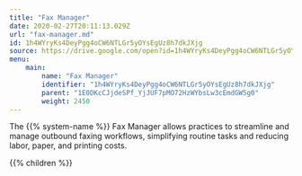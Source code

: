 ```yaml
---
title: "Fax Manager"
date: 2020-02-27T20:11:13.029Z
url: "fax-manager.md"
id: 1h4WYryKs4DeyPgg4oCW6NTLGr5yOYsEgUz8h7dkJXjg
source: https://drive.google.com/open?id=1h4WYryKs4DeyPgg4oCW6NTLGr5yOYsEgUz8h7dkJXjg
menu:
    main:
        name: "Fax Manager"
        identifier: "1h4WYryKs4DeyPgg4oCW6NTLGr5yOYsEgUz8h7dkJXjg"
        parent: "1E0DKcCJjdeSPf_YjJUF7pMO72HzWYbsLw3cEmdGW5g0"
        weight: 2450
---
```









The {{% system-name %}} Fax Manager allows practices to streamline and manage outbound faxing workflows, simplifying routine tasks and reducing labor, paper, and printing costs.







{{% children %}}

